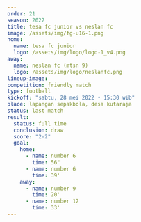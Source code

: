 ```yaml
---
order: 21
season: 2022
title: tesa fc junior vs neslan fc
image: /assets/img/fg-u16-1.png
home:
  name: tesa fc junior
  logo: /assets/img/logo/logo-1_v4.png
away:
  name: neslan fc (mtsn 9)
  logo: /assets/img/logo/neslanfc.png
lineup-image:
competition: friendly match
type: football
kickoff: "sabtu, 28 mei 2022 • 15:30 wib"
place: lapangan sepakbola, desa kutaraja
status: last match
result:
  status: full time
  conclusion: draw
  score: "2-2"
  goal: 
    home:
      - name: number 6
        time: 56"
      - name: number 6
        time: 39'
    away:
      - name: number 9
        time: 20'
      - name: number 12
        time: 33'
---
```

